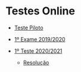 # Testes Online

- [Teste Piloto](https://drive.google.com/file/d/1nwdvbd7KvLvbRhlcXpuvfR6EJBcLSYHf/view?usp=sharing)

- [1º Exame 2019/2020](https://drive.google.com/file/d/1j14cQfV0gdoMbRcmFTpPKICaAITzxnFv/view?usp=sharing)

- [1º Teste 2020/2021](https://drive.google.com/file/d/1KxcDZJPAQpU94lodNpoJY_C22tW-Ddt1/view?usp=sharing)

  - [Resolução](https://drive.google.com/file/d/1qPZhfOAtrpinDwFj1gCY5kL_ZsZH5GnM/view?usp=sharing)
